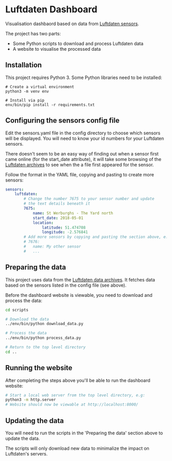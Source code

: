# Luftdaten Dashboard
Visualisation dashbaord based on data from [Luftdaten sensors](http://luftdaten.info).

The project has two parts:
- Some Python scripts to download and process Luftdaten data
- A website to visualise the processed data

## Installation
This project requires Python 3. Some Python libraries need to be installed:
```
# Create a virtual environment
python3 -m venv env

# Install via pip
env/bin/pip install -r requirements.txt
```

## Configuring the sensors config file
Edit the sensors.yaml file in the config directory to choose which sensors will be displayed.
You will need to know your id numbers for your Luftdaten sensors.

There doesn't seem to be an easy way of finding out when a sensor first came online (for
the start_date attribute), it will take some browsing of the 
[Luftdaten archives](http://archive.luftdaten.info) to see when the a file
first appeared for the sensor.

Follow the format in the YAML file, copying and pasting to create more sensors:
```yaml
sensors:
    luftdaten:
        # Change the number 7675 to your sensor number and update
        # the text details beneath it
        7675:
            name: St Werburghs - The Yard north
            start_date: 2018-05-01
            location:
                latitude: 51.474708
                longitude: -2.576841
        # Add more sensors by copying and pasting the section above, e.g:
        # 7676:
        #   name: My other sensor
        #   ...
```

## Preparing the data
This project uses data from the [Luftdaten data archives](http://archive.luftdaten.info).
It fetches data based on the sensors listed in the config file (see above).

Before the dashboard website is viewable, you need to download and process the data:
```bash
cd scripts

# Download the data
../env/bin/python download_data.py

# Process the data
../env/bin/python process_data.py

# Return to the top level directory
cd ..
```

## Running the website
After completing the steps above you'll be able to run the dashboard website:
```bash
# Start a local web server from the top level directory, e.g:
python3 -m http.server
# Website should now be viewable at http://localhost:8000/
```

## Updating the data
You will need to run the scripts in the 'Preparing the data' section above to update the data.

The scripts will only download new data to minimalize the impact on Luftdaten's servers.
 